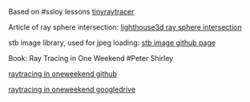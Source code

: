 Based on #ssloy lessons [tinyraytracer](https://github.com/ssloy/tinyraytracer)

Article of ray sphere intersection:
[lighthouse3d ray sphere intersection](https://www.lighthouse3d.com/tutorials/maths/ray-sphere-intersection/)

stb image library, used for jpeg loading:
[stb image github page](https://github.com/nothings/stb)


Book: Ray Tracing in One Weekend #Peter Shirley

[raytracing in oneweekend github](https://github.com/RayTracing/raytracinginoneweekend)

[raytracing in oneweekend googledrive](https://drive.google.com/drive/u/0/folders/14yayBb9XiL16lmuhbYhhvea8mKUUK77W)

[](http://www.realtimerendering.com)
